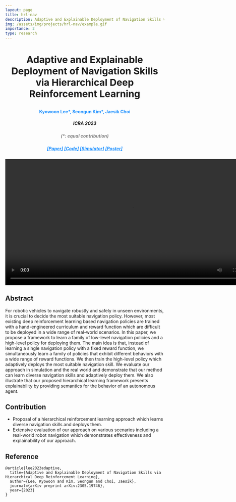 ```yaml
---
layout: page
title: hrl-nav
description: Adaptive and Explainable Deployment of Navigation Skills via Hierarchical Deep Reinforcement Learning
img: /assets/img/projects/hrl-nav/example.gif
importance: 2
type: research
---
```


<h3 style="text-align: center;font-size:30px">Adaptive and Explainable Deployment of Navigation Skills via Hierarchical Deep Reinforcement Learning</h3>
<h4 style="text-align: center;color:DodgerBlue"> <b>Kyowoon Lee</b>*, Seongun Kim*, Jaesik Choi </h4>
<h5 style="text-align: center;"> ICRA 2023 </h5>
<h5 style="text-align: center;color:gray"> (*: equal contribution) </h5>
<h5 style="text-align: center;color:gray">
    <a style="color:DodgerBlue" href="https://arxiv.org/pdf/2305.19746.pdf">[Paper]</a>
    <a style="color:DodgerBlue" href="https://github.com/leekwoon/hrl-nav">[Code]</a>
    <a style="color:DodgerBlue" href="https://github.com/leekwoon/nav-gym">[Simulator]</a>
    <a style="color:DodgerBlue" href="/assets/pdf/icra23_poster.pdf">[Poster]</a>
</h5>


<!-- <video width="800" playsinline="True" autoplay="True" muted="True" controls> -->
<video width="800" playsinline="True" controls>
  <source src="/assets/img/projects/hrl-nav/ICRA23_2983_VI_fi.mp4" type="video/mp4">
    Your browser does not support the video tag.
</video>

## **Abstract**

For robotic vehicles to navigate robustly and safely in unseen environments, it is crucial to decide the most suitable navigation policy. However, most existing deep reinforcement learning based navigation policies are trained with a hand-engineered curriculum and reward function which are difficult to be deployed in a wide range of real-world scenarios. In this paper, we propose a framework to learn a family of low-level navigation policies and a high-level policy for deploying them. The main idea is that, instead of learning a single navigation policy with a fixed reward function, we simultaneously learn a family of policies that exhibit different behaviors with a wide range of reward functions. We then train the high-level policy which adaptively deploys the most suitable navigation skill. We evaluate our approach in simulation and the real world and demonstrate that our method can learn diverse navigation skills and adaptively deploy them. We also illustrate that our proposed hierarchical learning framework presents explainability by providing semantics for the behavior of an autonomous agent.

## **Contribution**

* Proposal of a hierarchical reinforcement learning approach which learns diverse navigation skills and deploys them.
* Extensive evaluation of our approach on various scenarios including a real-world robot navigation which demonstrates effectiveness and explainability of our approach.


## **Reference**

```
@article{lee2023adaptive,
  title={Adaptive and Explainable Deployment of Navigation Skills via Hierarchical Deep Reinforcement Learning},
  author={Lee, Kyowoon and Kim, Seongun and Choi, Jaesik},
  journal={arXiv preprint arXiv:2305.19746},
  year={2023}
}

```